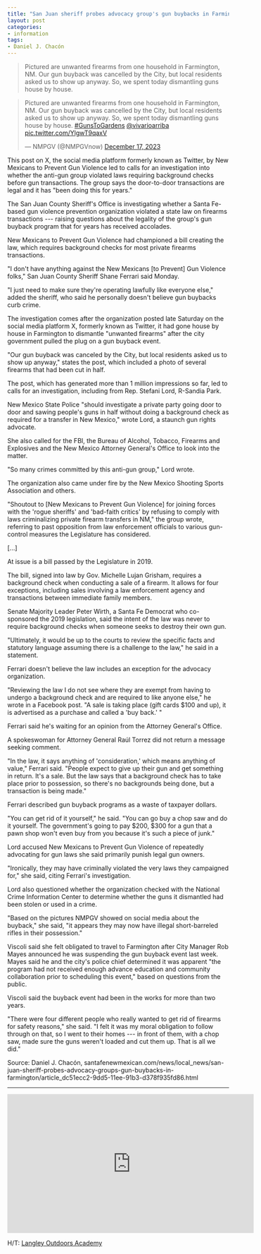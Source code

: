 ```yaml
---
title: "San Juan sheriff probes advocacy group's gun buybacks in Farmington"
layout: post
categories:
- information
tags:
- Daniel J. Chacón
---
```


> Pictured are unwanted firearms from one household in Farmington, NM. Our gun buyback was cancelled by the City, but local residents asked us to show up anyway. So, we spent today dismantling guns house by house.

<blockquote class="twitter-tweet"><p lang="en" dir="ltr">Pictured are unwanted firearms from one household in Farmington, NM. Our gun buyback was cancelled by the City, but local residents asked us to show up anyway. So, we spent today dismantling guns house by house. <a href="https://twitter.com/hashtag/GunsToGardens?src=hash&amp;ref_src=twsrc%5Etfw">#GunsToGardens</a> <a href="https://twitter.com/vivarioarriba?ref_src=twsrc%5Etfw">@vivarioarriba</a> <a href="https://t.co/YlgwT9qaxV">pic.twitter.com/YlgwT9qaxV</a></p>&mdash; NMPGV (@NMPGVnow) <a href="https://twitter.com/NMPGVnow/status/1736238935175557462?ref_src=twsrc%5Etfw">December 17, 2023</a></blockquote><script async src="https://platform.twitter.com/widgets.js" charset="utf-8"></script>

This post on X, the social media platform formerly known as Twitter, by New Mexicans to Prevent Gun Violence led to calls for an investigation into whether the anti-gun group violated laws requiring background checks before gun transactions. The group says the door-to-door transactions are legal and it has "been doing this for years."

The San Juan County Sheriff's Office is investigating whether a Santa Fe-based gun violence prevention organization violated a state law on firearms transactions --- raising questions about the legality of the group's gun buyback program that for years has received accolades.

New Mexicans to Prevent Gun Violence had championed a bill creating the law, which requires background checks for most private firearms transactions.

"I don't have anything against the New Mexicans [to Prevent] Gun Violence folks," San Juan County Sheriff Shane Ferrari said Monday.

"I just need to make sure they're operating lawfully like everyone else," added the sheriff, who said he personally doesn't believe gun buybacks curb crime.

The investigation comes after the organization posted late Saturday on the social media platform X, formerly known as Twitter, it had gone house by house in Farmington to dismantle "unwanted firearms" after the city government pulled the plug on a gun buyback event.

"Our gun buyback was canceled by the City, but local residents asked us to show up anyway," states the post, which included a photo of several firearms that had been cut in half.

The post, which has generated more than 1 million impressions so far, led to calls for an investigation, including from Rep. Stefani Lord, R-Sandia Park.

New Mexico State Police "should investigate a private party going door to door and sawing people's guns in half without doing a background check as required for a transfer in New Mexico," wrote Lord, a staunch gun rights advocate.

She also called for the FBI, the Bureau of Alcohol, Tobacco, Firearms and Explosives and the New Mexico Attorney General's Office to look into the matter.

"So many crimes committed by this anti-gun group," Lord wrote.

The organization also came under fire by the New Mexico Shooting Sports Association and others.

"Shoutout to [New Mexicans to Prevent Gun Violence] for joining forces with the 'rogue sheriffs' and 'bad-faith critics' by refusing to comply with laws criminalizing private firearm transfers in NM," the group wrote, referring to past opposition from law enforcement officials to various gun-control measures the Legislature has considered.

[...]

At issue is a bill passed by the Legislature in 2019.

The bill, signed into law by Gov. Michelle Lujan Grisham, requires a background check when conducting a sale of a firearm. It allows for four exceptions, including sales involving a law enforcement agency and transactions between immediate family members.

Senate Majority Leader Peter Wirth, a Santa Fe Democrat who co-sponsored the 2019 legislation, said the intent of the law was never to require background checks when someone seeks to destroy their own gun.

"Ultimately, it would be up to the courts to review the specific facts and statutory language assuming there is a challenge to the law," he said in a statement.

Ferrari doesn't believe the law includes an exception for the advocacy organization.

"Reviewing the law I do not see where they are exempt from having to undergo a background check and are required to like anyone else," he wrote in a Facebook post. "A sale is taking place (gift cards $100 and up), it is advertised as a purchase and called a 'buy back.' "

Ferrari said he's waiting for an opinion from the Attorney General's Office.

A spokeswoman for Attorney General Raúl Torrez did not return a message seeking comment.

"In the law, it says anything of 'consideration,' which means anything of value," Ferrari said. "People expect to give up their gun and get something in return. It's a sale. But the law says that a background check has to take place prior to possession, so there's no backgrounds being done, but a transaction is being made."

Ferrari described gun buyback programs as a waste of taxpayer dollars.

"You can get rid of it yourself," he said. "You can go buy a chop saw and do it yourself. The government's going to pay $200, $300 for a gun that a pawn shop won't even buy from you because it's such a piece of junk."

Lord accused New Mexicans to Prevent Gun Violence of repeatedly advocating for gun laws she said primarily punish legal gun owners.

"Ironically, they may have criminally violated the very laws they campaigned for," she said, citing Ferrari's investigation.

Lord also questioned whether the organization checked with the National Crime Information Center to determine whether the guns it dismantled had been stolen or used in a crime.

"Based on the pictures NMPGV showed on social media about the buyback," she said, "it appears they may now have illegal short-barreled rifles in their possession."

Viscoli said she felt obligated to travel to Farmington after City Manager Rob Mayes announced he was suspending the gun buyback event last week. Mayes said he and the city's police chief determined it was apparent "the program had not received enough advance education and community collaboration prior to scheduling this event," based on questions from the public.

Viscoli said the buyback event had been in the works for more than two years.

"There were four different people who really wanted to get rid of firearms for safety reasons," she said. "I felt it was my moral obligation to follow through on that, so I went to their homes --- in front of them, with a chop saw, made sure the guns weren't loaded and cut them up. That is all we did."

Source: Daniel J. Chacón, santafenewmexican.com/news/local_news/san-juan-sheriff-probes-advocacy-groups-gun-buybacks-in-farmington/article_dc51ecc2-9dd5-11ee-91b3-d378f935fd86.html

---

<iframe width="560" height="315" src="https://www.youtube.com/embed/41MjDAUGpv0?si=EPXjzOYLvRsNvOv0" title="YouTube video player" frameborder="0" allow="accelerometer; autoplay; clipboard-write; encrypted-media; gyroscope; picture-in-picture; web-share" allowfullscreen></iframe>

H/T: [Langley Outdoors Academy](https://www.youtube.com/@LangleyOutdoors)
